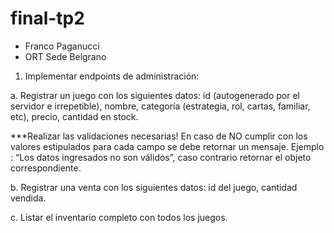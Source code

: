 # final-tp2
- Franco Paganucci
- ORT Sede Belgrano

1. Implementar endpoints de administración:

a. Registrar un juego con los siguientes datos: id (autogenerado por el servidor e irrepetible),
nombre, categoría (estrategia, rol, cartas, familiar, etc), precio, cantidad en stock.

***Realizar las validaciones necesarias! En caso de NO cumplir con los valores estipulados para cada campo se debe retornar un
mensaje. Ejemplo : “Los datos ingresados no son válidos”, caso contrario retornar el objeto correspondiente.

b. Registrar una venta con los siguientes datos: id del juego, cantidad vendida.

c. Listar el inventario completo con todos los juegos.
